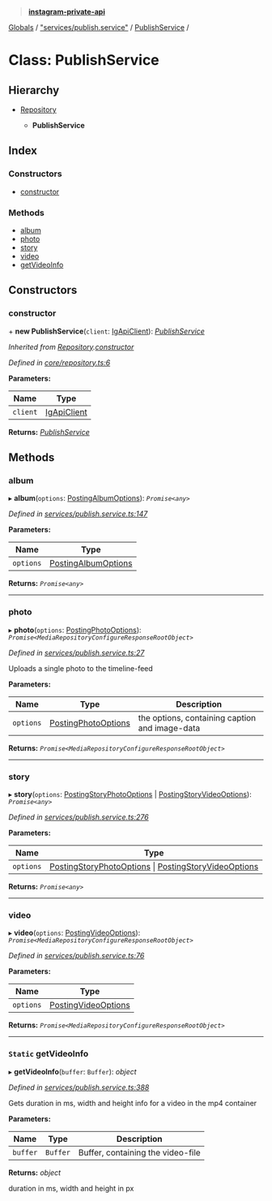 > **[instagram-private-api](../README.md)**

[Globals](../README.md) / ["services/publish.service"](../modules/_services_publish_service_.md) / [PublishService](_services_publish_service_.publishservice.md) /

# Class: PublishService

## Hierarchy

* [Repository](_core_repository_.repository.md)

  * **PublishService**

## Index

### Constructors

* [constructor](_services_publish_service_.publishservice.md#constructor)

### Methods

* [album](_services_publish_service_.publishservice.md#album)
* [photo](_services_publish_service_.publishservice.md#photo)
* [story](_services_publish_service_.publishservice.md#story)
* [video](_services_publish_service_.publishservice.md#video)
* [getVideoInfo](_services_publish_service_.publishservice.md#static-getvideoinfo)

## Constructors

###  constructor

\+ **new PublishService**(`client`: [IgApiClient](_core_client_.igapiclient.md)): *[PublishService](_services_publish_service_.publishservice.md)*

*Inherited from [Repository](_core_repository_.repository.md).[constructor](_core_repository_.repository.md#constructor)*

*Defined in [core/repository.ts:6](https://github.com/dilame/instagram-private-api/blob/01eb399/src/core/repository.ts#L6)*

**Parameters:**

Name | Type |
------ | ------ |
`client` | [IgApiClient](_core_client_.igapiclient.md) |

**Returns:** *[PublishService](_services_publish_service_.publishservice.md)*

## Methods

###  album

▸ **album**(`options`: [PostingAlbumOptions](../interfaces/_types_posting_album_options_.postingalbumoptions.md)): *`Promise<any>`*

*Defined in [services/publish.service.ts:147](https://github.com/dilame/instagram-private-api/blob/01eb399/src/services/publish.service.ts#L147)*

**Parameters:**

Name | Type |
------ | ------ |
`options` | [PostingAlbumOptions](../interfaces/_types_posting_album_options_.postingalbumoptions.md) |

**Returns:** *`Promise<any>`*

___

###  photo

▸ **photo**(`options`: [PostingPhotoOptions](../interfaces/_types_posting_photo_options_.postingphotooptions.md)): *`Promise<MediaRepositoryConfigureResponseRootObject>`*

*Defined in [services/publish.service.ts:27](https://github.com/dilame/instagram-private-api/blob/01eb399/src/services/publish.service.ts#L27)*

Uploads a single photo to the timeline-feed

**Parameters:**

Name | Type | Description |
------ | ------ | ------ |
`options` | [PostingPhotoOptions](../interfaces/_types_posting_photo_options_.postingphotooptions.md) | the options, containing caption and image-data  |

**Returns:** *`Promise<MediaRepositoryConfigureResponseRootObject>`*

___

###  story

▸ **story**(`options`: [PostingStoryPhotoOptions](../interfaces/_types_posting_photo_options_.postingstoryphotooptions.md) | [PostingStoryVideoOptions](../interfaces/_types_posting_video_options_.postingstoryvideooptions.md)): *`Promise<any>`*

*Defined in [services/publish.service.ts:276](https://github.com/dilame/instagram-private-api/blob/01eb399/src/services/publish.service.ts#L276)*

**Parameters:**

Name | Type |
------ | ------ |
`options` | [PostingStoryPhotoOptions](../interfaces/_types_posting_photo_options_.postingstoryphotooptions.md) \| [PostingStoryVideoOptions](../interfaces/_types_posting_video_options_.postingstoryvideooptions.md) |

**Returns:** *`Promise<any>`*

___

###  video

▸ **video**(`options`: [PostingVideoOptions](../interfaces/_types_posting_video_options_.postingvideooptions.md)): *`Promise<MediaRepositoryConfigureResponseRootObject>`*

*Defined in [services/publish.service.ts:76](https://github.com/dilame/instagram-private-api/blob/01eb399/src/services/publish.service.ts#L76)*

**Parameters:**

Name | Type |
------ | ------ |
`options` | [PostingVideoOptions](../interfaces/_types_posting_video_options_.postingvideooptions.md) |

**Returns:** *`Promise<MediaRepositoryConfigureResponseRootObject>`*

___

### `Static` getVideoInfo

▸ **getVideoInfo**(`buffer`: `Buffer`): *object*

*Defined in [services/publish.service.ts:388](https://github.com/dilame/instagram-private-api/blob/01eb399/src/services/publish.service.ts#L388)*

Gets duration in ms, width and height info for a video in the mp4 container

**Parameters:**

Name | Type | Description |
------ | ------ | ------ |
`buffer` | `Buffer` | Buffer, containing the video-file |

**Returns:** *object*

duration in ms, width and height in px